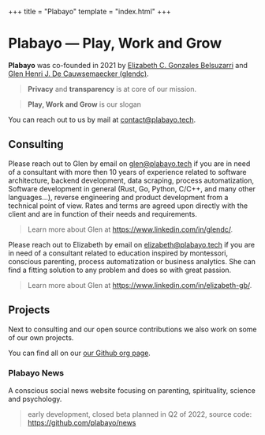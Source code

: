 +++
title = "Plabayo"
template = "index.html"
+++

# Plabayo — Play, Work and Grow

**Plabayo** was co-founded in 2021 by [Elizabeth C. Gonzales Belsuzarri](https://www.linkedin.com/in/elizabeth-gb/) and [Glen Henri J. De Cauwsemaecker (glendc)](https://glendc.com).

> **Privacy** and **transparency** is at core of our mission.

> **Play, Work and Grow** is our slogan

You can reach out to us by mail at [contact@plabayo.tech](mailto:contact@plabayo.tech).

## Consulting

Please reach out to Glen by email on [glen@plabayo.tech](mailto:glen@plabayo.tech) if you are in need of a consultant with more then 10 years of experience
related to software architecture, backend development, data scraping, process automatization, Software development in general (Rust, Go, Python, C/C++, and many other languages...), reverse engineering and product development from a technical point of view. Rates and terms are agreed upon directly with the client
and are in function of their needs and requirements.

> Learn more about Glen at <https://www.linkedin.com/in/glendc/>.

Please reach out to Elizabeth by email on [elizabeth@plabayo.tech](mailto:elizabeth@plabayo.tech) if you are in need of a consultant related to education inspired by montessori, conscious parenting, process automatization or business analytics. She can find a fitting solution to any problem and does so with great passion.

> Learn more about Glen at <https://www.linkedin.com/in/elizabeth-gb/>.

## Projects

Next to consulting and our open source contributions we also work on some of our own projects.

You can find all on our [our Github org page](https://github.com/plabayo).

### Plabayo News

A conscious social news website focusing on parenting, spirituality, science and psychology. 

> early development, closed beta planned in Q2 of 2022, source code: <https://github.com/plabayo/news>